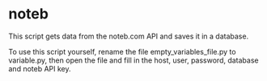 # noteb
This script gets data from the noteb.com API and saves it in a database.

To use this script yourself, rename the file empty_variables_file.py to variable.py, then open the file and fill in the host, user, password, database and noteb API key.
